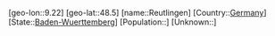 ﻿---
location: [48.5,9.22]
type: City
tags:
- geo/City


SpocWebEntityId: 33721
isDeleted: false
confidential: public

---
[geo-lon::9.22]
[geo-lat::48.5]
[name::Reutlingen]
[Country::[Germany](geo/Continent/Europe/Germany.md)]
[State::[Baden-Wuerttemberg](geo/Continent/Europe/Germany/Baden-Wuerttemberg.md)]
[Population::]
[Unknown::]

